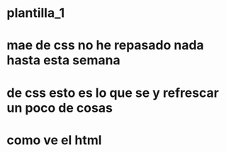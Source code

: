 # plantilla_1
# mae de css no he repasado nada hasta esta semana
# de css esto es lo que se y refrescar un poco de cosas
# como ve el html
